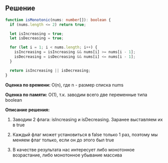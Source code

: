 ## Решение

```typescript
function isMonotonic(nums: number[]): boolean {
  if (nums.length <= 2) return true;

  let isIncreasing = true;
  let isDecreasing = true;

  for (let i = 1; i < nums.length; i++) {
    isIncreasing = isIncreasing && nums[i] >= nums[i - 1];
    isDecreasing = isDecreasing && nums[i] <= nums[i - 1];
  }

  return isIncreasing || isDecreasing;
}
```

**Оценка по времени:** O(n), где n - размер списка nums

**Оценка по памяти:** O(1), т.к. заводим всего две переменные типа boolean

**Описание решения:**

1. Заводим 2 флага: isIncreasing и isDecreasing. Заранее выставляем их в true

2. Каждый флаг может установиться в false только 1 раз, поэтому мы меняем флаг только, если он до этого был true

3. В качестве результата нас интересует либо монотонное возрастание, либо монотонное убывание массива
